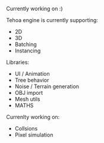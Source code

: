 Currently working on :)


Tehoa engine is currently supporting:
  - 2D 
  - 3D
  - Batching
  - Instancing
 
Libraries:
  - UI / Animation
  - Tree behavior
  - Noise / Terrain generation
  - OBJ import
  - Mesh utils
  - MATHS

Currenlty working on:
  - Collsions
  - Pixel simulation
